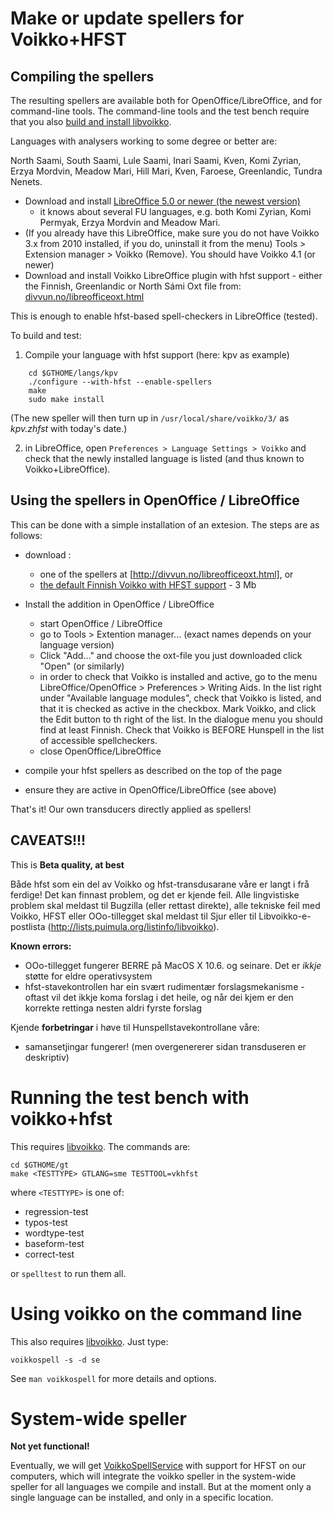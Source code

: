 # Make or update spellers for Voikko+HFST

##  Compiling the spellers

The resulting spellers are available both for OpenOffice/LibreOffice, and for command-line tools. The command-line tools and the test bench require that you also [build and install libvoikko](../infra/CompilingVoikkoWithHfst.html).

Languages with analysers working to some degree or better are:

North Saami, South Saami, Lule Saami, Inari Saami, Kven,
Komi Zyrian, Erzya Mordvin, Meadow Mari, Hill Mari, Kven, Faroese, Greenlandic, Tundra Nenets.

* Download and install
  [LibreOffice 5.0 or newer (the newest version)](http://www.libreoffice.org/download/)
   - it knows about several FU languages,
  e.g. both Komi Zyrian, Komi Permyak, Erzya Mordvin and Meadow Mari.
* (If you already have this LibreOffice, make sure you do not have Voikko 3.x from 2010
  installed, if you do, uninstall it from the menu)
  Tools > Extension manager > Voikko (Remove). You should have Voikko 4.1 (or newer)
* Download and install Voikko LibreOffice plugin with hfst support - either the
  Finnish, Greenlandic or North Sámi Oxt file from:
  [divvun.no/libreofficeoxt.html](http://divvun.no/libreofficeoxt.html)

This is enough to enable hfst-based spell-checkers in LibreOffice (tested).

To build and test:

1. Compile your language with hfst support (here: kpv as example)

```
    cd $GTHOME/langs/kpv
    ./configure --with-hfst --enable-spellers
    make
    sudo make install
```

(The new speller will then turn up in `/usr/local/share/voikko/3/` as *kpv.zhfst* with today's date.)

2. in LibreOffice, open `Preferences > Language Settings > Voikko`
   and check that the newly installed language is listed
   (and thus known to Voikko+LibreOffice).

## Using the spellers in OpenOffice / LibreOffice

This can be done with a simple installation of an extesion. The steps are as follows:

* download :
    - one of the spellers at [http://divvun.no/libreofficeoxt.html], or
    - [the default Finnish Voikko with HFST support](http://www.divvun.no/static_files/voikko-macosx106-i386-static.oxt) - 3 Mb

* Install the addition in OpenOffice / LibreOffice

    - start OpenOffice / LibreOffice
    - go to Tools > Extention manager... (exact names depends on your language version)
    - Click "Add..." and choose the oxt-file you just downloaded click "Open" (or similarly)
    - in order to check that Voikko is installed and active, go to the menu
   LibreOffice/OpenOffice > Preferences > Writing Aids. In the list right under
   "Available language modules", check that Voikko is listed, and that it is checked
   as active in the checkbox. Mark Voikko, and click the Edit button to th right of
   the list. In the dialogue menu you should find at least Finnish. Check that Voikko
   is BEFORE  Hunspell in the list of accessible spellcheckers.
    - close OpenOffice/LibreOffice
* compile your hfst spellers as described on the top of the page
* ensure they are active in OpenOffice/LibreOffice (see above)

That's it! Our own transducers directly applied as spellers!

## CAVEATS!!!

This is **Beta quality, at best**

Både hfst som ein del av Voikko og hfst-transdusarane våre er langt i frå ferdige! Det kan finnast problem, og det er kjende feil. Alle lingvistiske problem skal meldast til Bugzilla (eller rettast direkte), alle tekniske feil med Voikko, HFST eller OOo-tillegget skal meldast til Sjur eller til Libvoikko-e-postlista (http://lists.puimula.org/listinfo/libvoikko).

**Known errors:**
* OOo-tillegget fungerer BERRE på MacOS X 10.6. og seinare. Det er *ikkje* støtte
for eldre operativsystem
* hfst-stavekontrollen har ein svært rudimentær forslagsmekanisme - oftast vil det ikkje koma forslag i det heile, og når dei kjem er den korrekte rettinga nesten aldri fyrste forslag

Kjende **forbetringar** i høve til Hunspellstavekontrollane våre:
* samansetjingar fungerer! (men overgenererer sidan transduseren er deskriptiv)

# Running the test bench with voikko+hfst

This requires [libvoikko](../infra/CompilingVoikkoWithHfst.html). The commands are:

```
cd $GTHOME/gt
make <TESTTYPE> GTLANG=sme TESTTOOL=vkhfst
```

where `<TESTTYPE>` is one of:
* regression-test
* typos-test
* wordtype-test
* baseform-test
* correct-test

or `spelltest` to run them all.

# Using voikko on the command line

This also requires [libvoikko](../infra/CompilingVoikkoWithHfst.html). Just type:

```
voikkospell -s -d se
```

See `man voikkospell` for more details and options.

# System-wide speller

**Not yet functional!**

Eventually, we will get [VoikkoSpellService](http://verteksi.net/lab/osxspell/) with support for HFST on our computers, which will integrate the voikko speller in the system-wide speller for all languages we compile and install. But at the moment only a single language can be installed, and only in a specific location.
